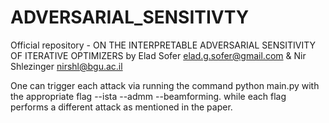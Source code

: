 # ADVERSARIAL_SENSITIVTY

Official repository - ON THE INTERPRETABLE ADVERSARIAL SENSITIVITY OF ITERATIVE OPTIMIZERS by Elad Sofer <elad.g.sofer@gmail.com> & Nir Shlezinger <nirshl@bgu.ac.il>


One can trigger each attack via running the command python main.py
with the appropriate flag --ista --admm --beamforming.
while each flag performs a different attack as mentioned in the paper.

